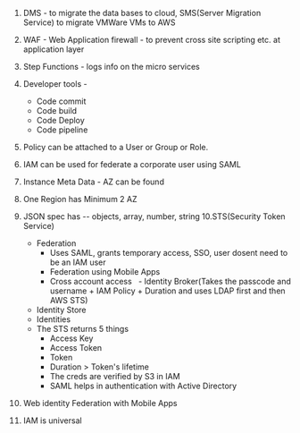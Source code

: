 1. DMS - to migrate the data bases to cloud, SMS(Server Migration Service) to migrate VMWare VMs to AWS
2. WAF - Web Application firewall - to prevent cross site scripting etc. at application layer
3. Step Functions - logs info on the micro services
4. Developer tools -
   - Code commit
   - Code build
   - Code Deploy
   - Code pipeline
5. Policy can be attached to a User or Group or Role.
6. IAM can be used for federate a corporate user using SAML
7. Instance Meta Data - AZ can be found
8. One Region has Minimum 2 AZ
9. JSON spec has -- objects, array, number, string
10.STS(Security Token Service)
   - Federation
     - Uses SAML, grants temporary access, SSO,  user dosent need to be an IAM user
     - Federation using Mobile Apps
     - Cross account access
   - Identity Broker(Takes the passcode and username + IAM Policy + Duration and uses LDAP first and then AWS STS)
   - Identity Store
   - Identities
   - The STS returns 5 things 
     - Access Key
     - Access Token
     - Token
     - Duration > Token's lifetime
     - The creds are verified by S3 in IAM
     - SAML helps in authentication with Active Directory

11. Web identity Federation with Mobile Apps
12. IAM is universal
